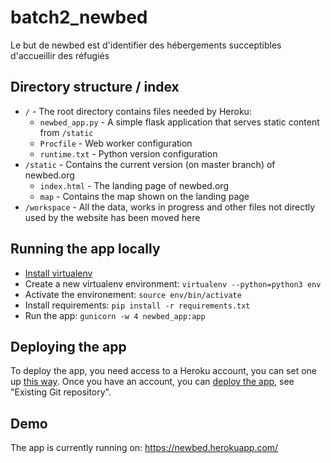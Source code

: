# batch2_newbed
Le but de newbed est d'identifier des hébergements succeptibles d'accueillir des réfugiés

## Directory structure / index

* ```/``` - The root directory contains files needed by Heroku:
  * ```newbed_app.py``` - A simple flask application that serves static content from ```/static```
  * ```Procfile``` - Web worker configuration
  * ```runtime.txt``` - Python version configuration
* ```/static``` - Contains the current version (on master branch) of newbed.org
  * ```index.html``` - The landing page of newbed.org
  * ```map``` - Contains the map shown on the landing page
* ```/workspace``` - All the data, works in progress and other files not directly
  used by the website has been moved here

## Running the app locally
* [Install virtualenv][venv]
* Create a new virtualenv environment: ```virtualenv --python=python3 env```
* Activate the environement: ```source env/bin/activate```
* Install requirements: ```pip install -r requirements.txt```
* Run the app: ```gunicorn -w 4 newbed_app:app```

## Deploying the app
To deploy the app, you need access to a Heroku account, you can set one up [this way][setup].
Once you have an account, you can [deploy the app][deploy], see "Existing Git repository".

## Demo
The app is currently running on:
https://newbed.herokuapp.com/

[venv]: https://virtualenv.pypa.io/en/stable/
[setup]: https://devcenter.heroku.com/articles/getting-started-with-python#introduction
[deploy]: https://dashboard.heroku.com/apps/newbed/deploy/heroku-git
